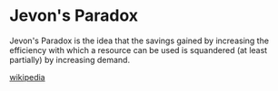 # Jevon's Paradox
Jevon's Paradox is the idea that the savings gained by increasing the efficiency with which a resource can be used is squandered (at least partially) by increasing demand.

[wikipedia](https://en.wikipedia.org/wiki/Jevons_paradox)